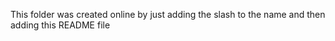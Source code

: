 This folder was created online by just adding the slash to the name and then adding this README file
